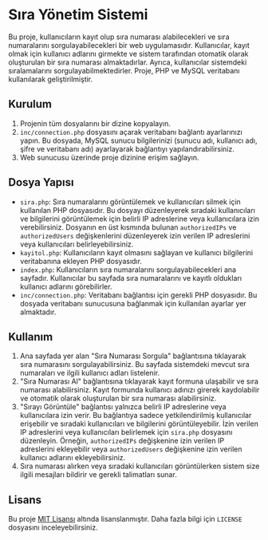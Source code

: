 # Sıra Yönetim Sistemi

Bu proje, kullanıcıların kayıt olup sıra numarası alabilecekleri ve sıra numaralarını sorgulayabilecekleri bir web uygulamasıdır. Kullanıcılar, kayıt olmak için kullanıcı adlarını girmekte ve sistem tarafından otomatik olarak oluşturulan bir sıra numarası almaktadırlar. Ayrıca, kullanıcılar sistemdeki sıralamalarını sorgulayabilmektedirler. Proje, PHP ve MySQL veritabanı kullanılarak geliştirilmiştir.

## Kurulum

1. Projenin tüm dosyalarını bir dizine kopyalayın.
2. `inc/connection.php` dosyasını açarak veritabanı bağlantı ayarlarınızı yapın. Bu dosyada, MySQL sunucu bilgilerinizi (sunucu adı, kullanıcı adı, şifre ve veritabanı adı) ayarlayarak bağlantıyı yapılandırabilirsiniz.
3. Web sunucusu üzerinde proje dizinine erişim sağlayın.

## Dosya Yapısı

- `sira.php`: Sıra numaralarını görüntülemek ve kullanıcıları silmek için kullanılan PHP dosyasıdır. Bu dosyayı düzenleyerek sıradaki kullanıcıları ve bilgilerini görüntülemek için belirli IP adreslerine veya kullanıcılara izin verebilirsiniz. Dosyanın en üst kısmında bulunan `authorizedIPs` ve `authorizedUsers` değişkenlerini düzenleyerek izin verilen IP adreslerini veya kullanıcıları belirleyebilirsiniz.
- `kayitol.php`: Kullanıcıların kayıt olmasını sağlayan ve kullanıcı bilgilerini veritabanına ekleyen PHP dosyasıdır.
- `index.php`: Kullanıcıların sıra numaralarını sorgulayabilecekleri ana sayfadır. Kullanıcılar bu sayfada sıra numaralarını ve kayıtlı oldukları kullanıcı adlarını görebilirler.
- `inc/connection.php`: Veritabanı bağlantısı için gerekli PHP dosyasıdır. Bu dosyada veritabanı sunucusuna bağlanmak için kullanılan ayarlar yer almaktadır.

## Kullanım

1. Ana sayfada yer alan "Sıra Numarası Sorgula" bağlantısına tıklayarak sıra numarasını sorgulayabilirsiniz. Bu sayfada sistemdeki mevcut sıra numaraları ve ilgili kullanıcı adları listelenir.
2. "Sıra Numarası Al" bağlantısına tıklayarak kayıt formuna ulaşabilir ve sıra numarası alabilirsiniz. Kayıt formunda kullanıcı adınızı girerek kaydolabilir ve otomatik olarak oluşturulan bir sıra numarası alabilirsiniz.
3. "Sırayı Görüntüle" bağlantısı yalnızca belirli IP adreslerine veya kullanıcılara izin verir. Bu bağlantıya sadece yetkilendirilmiş kullanıcılar erişebilir ve sıradaki kullanıcıları ve bilgilerini görüntüleyebilir. İzin verilen IP adreslerini veya kullanıcıları belirlemek için `sira.php` dosyasını düzenleyin. Örneğin, `authorizedIPs` değişkenine izin verilen IP adreslerini ekleyebilir veya `authorizedUsers` değişkenine izin verilen kullanıcı adlarını ekleyebilirsiniz.
4. Sıra numarası alırken veya sıradaki kullanıcıları görüntülerken sistem size ilgili mesajları bildirir ve gerekli talimatları sunar.

## Lisans

Bu proje [MIT Lisansı](https://opensource.org/licenses/MIT) altında lisanslanmıştır. Daha fazla bilgi için `LICENSE` dosyasını inceleyebilirsiniz.
